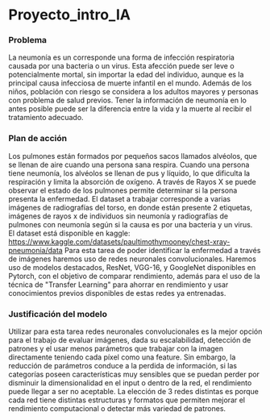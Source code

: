 # Proyecto_intro_IA

### Problema
La neumonía es un corresponde una forma de infección respiratoria causada por una bacteria o un virus. Esta afección puede ser leve o potencialmente mortal, sin importar la edad del individuo, aunque es la principal causa infecciosa de muerte infantil en el mundo. Además de los niños, población con riesgo se considera a los adultos mayores y personas con problema de salud previos.
Tener la información de neumonía en lo antes posible puede ser la diferencia entre la vida y la muerte al recibir el tratamiento adecuado.


### Plan de acción
Los pulmones están formados por pequeños sacos llamados alvéolos, que se llenan de aire cuando una persona sana respira. Cuando una persona tiene neumonía, los alvéolos se llenan de pus y líquido, lo que dificulta la respiración y limita la absorción de oxígeno. A través de Rayos X se puede observar el estado de los pulmones permite determinar si la persona presenta la enfermedad. 
El dataset a trabajar corresponde a varias imágenes de radiografías del torso, en donde están presente 2 etiquetas, imágenes de rayos x de individuos sin neumonía y radiografías de pulmones con neumonía según si la causa es por una bacteria y un virus.  
El dataset está disponible en kaggle: https://www.kaggle.com/datasets/paultimothymooney/chest-xray-pneumonia/data 
Para esta tarea de poder identificar la enfermedad a través de imágenes haremos uso de redes neuronales convolucionales. Haremos uso de modelos destacados, ResNet, VGG-16, y GoogleNet disponibles en Pytorch, con el objetivo de comparar rendimiento, además para el uso de la técnica de "Transfer Learning" para ahorrar en rendimiento y usar conocimientos previos disponibles de estas redes ya entrenadas.

### Justificación del modelo

Utilizar para esta tarea redes neuronales convolucionales es la mejor opción para el trabajo de evaluar imágenes, dada su escalabilidad, detección de patrones y el usar menos parámetros que trabajar con la imagen directamente teniendo cada píxel como una feature. Sin embargo, la reducción de parámetros conduce a la perdida de información, si las categorías poseen características muy sensibles que se puedan perder por disminuir la dimensionalidad en el input o dentro de la red, el rendimiento puede llegar a ser no aceptable. La elección de 3 redes distintas es porque cada red tiene distintas estructuras y formatos que permiten mejorar el rendimiento computacional o detectar más variedad de patrones.
